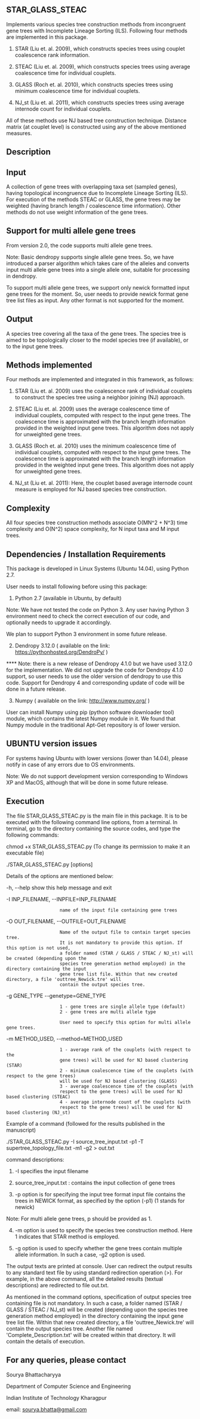 STAR_GLASS_STEAC
---------------

Implements various species tree construction methods from incongruent gene trees with Incomplete Lineage Sorting (ILS). Following four methods are implemented in this package.

1) STAR (Liu et. al. 2009), which constructs species trees using couplet coalescence rank information.

2) STEAC (Liu et. al. 2009), which constructs species trees using average coalescence time for individual couplets.

3) GLASS (Roch et. al. 2010), which constructs species trees using minimum coalescence time for individual couplets.

4) NJ_st (Liu et. al. 2011), which constructs species trees using average internode count for individual couplets.

All of these methods use NJ based tree construction technique. Distance matrix (at couplet level) is constructed using any of the above mentioned measures.


Description
----------------

Input
----------

A collection of gene trees with overlapping taxa set (sampled genes), having topological incongruence due to Incomplete Lineage Sorting (ILS). For execution of the methods STEAC or GLASS, the gene trees may be weighted (having branch length / coalescence time information). Other methods do not use weight information of the gene trees.

Support for multi allele gene trees
---------------------------------------------

From version 2.0, the code supports multi allele gene trees. 

Note: Basic dendropy supports single allele gene trees. 
So, we have introduced a parser algorithm which takes care of the alleles and converts input multi 
allele gene trees into a single allele one, suitable for processing in dendropy.

To support multi allele gene trees, we support only newick formatted input gene trees for the moment.
So, user needs to provide newick format gene tree list files as input. Any other format is not 
supported for the moment.

Output
-----------

A species tree covering all the taxa of the gene trees. The species tree is aimed to be topologically closer to the 
model species tree (if available), or to the input gene trees.

Methods implemented
-------------------

Four methods are implemented and integrated in this framework, as follows:

1) STAR (Liu et. al. 2009) uses the coalescence rank of individual couplets to construct the 
species tree using a neighbor joining (NJ) approach.

2) STEAC (Liu et. al. 2009) uses the average coalescence time of individual couplets, computed with respect to the input gene trees. 
The coalescence time is approximated with the branch length information provided in the weighted input gene trees. 
This algorithm does not apply for unweighted gene trees.

3) GLASS (Roch et. al. 2010) uses the minimum coalescence time of individual couplets, computed 
with respect to the input gene trees. The coalescence time is approximated with the branch length information provided 
in the weighted input gene trees. This algorithm does not apply for unweighted gene trees.

4) NJ_st (Liu et. al. 2011): Here, the couplet based average internode count measure is employed 
for NJ based species tree construction.

Complexity
----------

All four species tree construction methods associate O(MN^2 + N^3) time complexity 
and O(N^2) space complexity, for N input taxa and M input trees.

Dependencies / Installation Requirements
-----------------------------------------

This package is developed in Linux Systems (Ubuntu 14.04), using Python 2.7.

User needs to install following before using this package:

1) Python 2.7 (available in Ubuntu, by default)

Note: We have not tested the code on Python 3. Any user having Python 3 environment need to check the correct 
execution of our code, and optionally needs to upgrade it accordingly.

We plan to support Python 3 environment in some future release.

2) Dendropy 3.12.0 ( available on the link: https://pythonhosted.org/DendroPy/ )

**** Note: there is a new release of Dendropy 4.1.0 but we have used 3.12.0 for the implementation. We did not upgrade 
the code for Dendropy 4.1.0 support, so user needs to use the older version of dendropy to use this code. 
Support for Dendropy 4 and corresponding update of code will be done in a future release.

3) Numpy ( available on the link: http://www.numpy.org/ )

User can install Numpy using pip (python software downloader tool) module, which contains the latest Numpy module in it. 
We found that Numpy module in the traditional Apt-Get repository is of lower version.

UBUNTU version issues
----------------------

For systems having Ubuntu with lower versions (lower than 14.04), please notify in case of any errors due to OS environments.

Note: We do not support development version corresponding to Windows XP and MacOS, although that will be done in some future release.

Execution
------------

The file STAR_GLASS_STEAC.py is the main file in this package. It is to be executed with the following 
command line options, from a terminal. In terminal, go to the directory containing the source codes, and 
type the following commands:

chmod +x STAR_GLASS_STEAC.py (To change its permission to make it an executable file)

./STAR_GLASS_STEAC.py [options]

Details of the options are mentioned below:

-h, --help show this help message and exit

  -I INP_FILENAME, --INPFILE=INP_FILENAME
                        
                        name of the input file containing gene trees
  
  -O OUT_FILENAME, --OUTFILE=OUT_FILENAME
  
                        Name of the output file to contain target species tree. 
                        It is not mandatory to provide this option. If this option is not used, 
                        a folder named (STAR / GLASS / STEAC / NJ_st) will be created (depending upon the 
                        species tree generation method employed) in the directory containing the input 
                        gene tree list file. Within that new created directory, a file 'outtree_Newick.tre' will 
                        contain the output species tree.
                    
  -g GENE_TYPE --genetype=GENE_TYPE
			  
                        1 - gene trees are single allele type (default) 
                        2 - gene trees are multi allele type
                        
                        User need to specify this option for multi allele gene trees.
                          
  -m METHOD_USED, --method=METHOD_USED
                        
                        1 - average rank of the couplets (with respect to the
                        gene trees) will be used for NJ based clustering (STAR)                     
                        2 - minimum coalescence time of the couplets (with respect to the gene trees)
                        will be used for NJ based clustering (GLASS)
                        3 - average coalescence time of the couplets (with
                        respect to the gene trees) will be used for NJ based clustering (STEAC)
                        4 - average internode count of the couplets (with
                        respect to the gene trees) will be used for NJ based clustering (NJ_st)

Example of a command (followed for the results published in the manuscript)

./STAR_GLASS_STEAC.py -I source_tree_input.txt -p1 -T supertree_topology_file.txt -m1 -g2 > out.txt

command descriptions:

1) -I specifies the input filename

2) source_tree_input.txt : contains the input collection of gene trees

3) -p option is for specifying the input tree format input file contains the trees in NEWICK format, 
as specified by the option (-p1) (1 stands for newick)

Note: For multi allele gene trees, p should be provided as 1.

4) -m option is used to specify the species tree construction method. Here 1 indicates that STAR method is employed.

5) -g option is used to specify whether the gene trees contain multiple allele information. 
In such a case, -g2  option is used.

The output texts are printed at console. User can redirect the output results to any standard text file by using 
standard redirection operation (>). For example, in the above command, all the detailed results (textual descriptions) 
are redirected to file out.txt.

As mentioned in the command options, specification of output species tree containing file is not mandatory. 
In such a case, a folder named (STAR / GLASS / STEAC / NJ_st) will be created (depending upon the species tree 
generation method employed) in the directory containing the input gene tree list file. Within that new created 
directory, a file 'outtree_Newick.tre' will contain the output species tree. Another file named 
'Complete_Description.txt' will be created within that directory. It will contain the details of execution.

For any queries, please contact
----------------------------------------

Sourya Bhattacharyya

Department of Computer Science and Engineering

Indian Institute of Technology Kharagpur

email: sourya.bhatta@gmail.com


